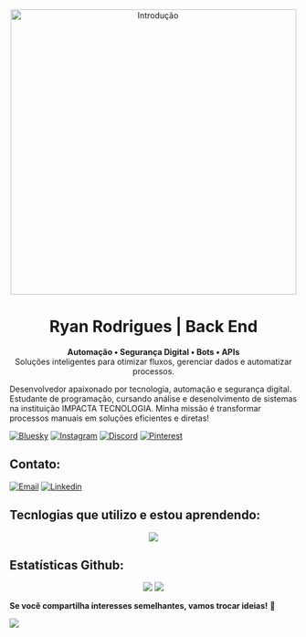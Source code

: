 <div align="center">
    <img src="https://imgur.com/swaitFI"width="500" alt="Introdução">
</div>

<h1 align="center">Ryan Rodrigues | Back End </h1>

<p align="center">
    <b>Automação • Segurança Digital • Bots • APIs</b><br>
    Soluções inteligentes para otimizar fluxos, gerenciar dados e automatizar processos.
</p>

Desenvolvedor apaixonado por tecnologia, automação e segurança digital. 
Estudante de programação, cursando análise e desenolvimento de sistemas na instituição IMPACTA TECNOLOGIA. 
Minha missão é transformar processos manuais em soluções eficientes e diretas!

[![Bluesky](https://img.shields.io/badge/bluesky-000000?style=for-the-badge&logo=bluesky&logoColor=00FF7F)](https://bsky.app/profile/ryankali.bsky.social) 
[![Instagram](https://img.shields.io/badge/Instagram-000000.svg?logo=Instagram&logoColor=00FF7F)](https://instagram.com/ryanrodriguexs) 
[![Discord](https://img.shields.io/badge/Discord-000000.svg?logo=discord&logoColor=00FF7F)](https://discord.gg/gibrasil) 
[![Pinterest](https://img.shields.io/badge/Pinterest-000000.svg?logo=Pinterest&logoColor=00FF7F)](https://pinterest.com/ryangame2005) 

## Contato:
[![Email](https://img.shields.io/badge/Email-000000.svg?logo=gmail&logoColor=00FF7F)](mailto:yryurodriguess@gmail.com)
[![Linkedin](https://img.shields.io/badge/LinkedIn-000000.svg?logo=linkedin&logoColor=00FF7F)](https://www.linkedin.com/in/ryan-rodrigues-592a27313?utm_source=share&utm_campaign=share_via&utm_content=profile&utm_medium=ios_app) 

## Tecnlogias que utilizo e estou aprendendo:
<p align="center">
    <img src="https://skillicons.dev/icons?i=vscode,python,js,nodejs,react,html,css,git,github,bootstrap,aws,mysql," />
</p>


## Estatísticas Github:
<div align="center">
    <img src="https://github-readme-stats.vercel.app/api?username=Ryanditko&theme=dark&hide_border=false&include_all_commits=true&count_private=true&bg_color=000000&title_color=0effa3&text_color=C0C0C0" />
    <img src="https://github-readme-streak-stats.herokuapp.com/?user=Ryanditko&theme=dark&hide_border=false&background=000000&stroke=00d4ff&ring=0effa3&fire=00d4ff" />
</div>

 **Se você compartilha interesses semelhantes, vamos trocar ideias!** 📗

[![](https://visitcount.itsvg.in/api?id=Ryanditko&icon=0&color=0)](https://visitcount.itsvg.in)
